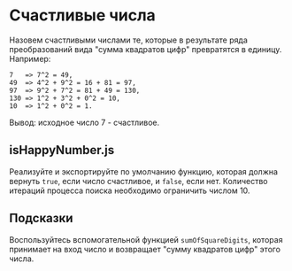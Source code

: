 # Счастливые числа
Назовем счастливыми числами те, которые в результате ряда преобразований вида "сумма квадратов цифр" превратятся в единицу. Например:

```
7   => 7^2 = 49,
49  => 4^2 + 9^2 = 16 + 81 = 97,
97  => 9^2 + 7^2 = 81 + 49 = 130,
130 => 1^2 + 3^2 + 0^2 = 10,
10  => 1^2 + 0^2 = 1.
```
Вывод: исходное число 7 - счастливое.

## isHappyNumber.js
Реализуйте и экспортируйте по умолчанию функцию, которая должна вернуть ```true```, если число счастливое, и ```false```, если нет. Количество итераций процесса поиска необходимо ограничить числом 10.

## Подсказки
Воспользуйтесь вспомогательной функцией ```sumOfSquareDigits```, которая принимает на вход число и возвращает "сумму квадратов цифр" этого числа.